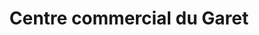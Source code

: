 ---
title: "Centre commercial du Garet"
url: /villefranche-sur-saone/centre-commercial-du-garet/
shop: centre commercial
---
